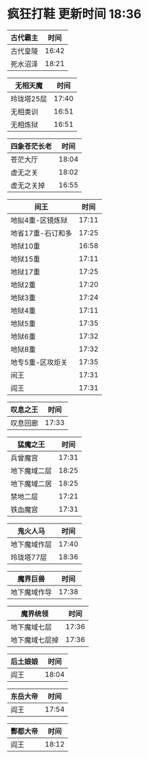 # 疯狂打鞋 更新时间 18:36

| 古代霸主   | 时间    |
|--------|-------|
| 古代皇陵 | 16:42 |
| 死水沼泽 | 18:21 |

| 无相天魔   | 时间    |
|--------|-------|
| 玲珑塔25层 | 17:40 |
| 无相类训 | 16:51 |
| 无相炼狱 | 16:51 |

| 四象苍茫长老   | 时间    |
|--------|-------|
| 苍茫大厅 | 18:04 |
| 虚无之关 | 18:02 |
| 虚无之关掉 | 16:55 |

| 间王   | 时间    |
|--------|-------|
| 地拟4重-区镜炼狱 | 17:11 |
| 地省17重-石订和多 | 17:25 |
| 地狱10重 | 16:58 |
| 地狱15重 | 17:11 |
| 地狱17重 | 17:25 |
| 地狱2重 | 17:20 |
| 地狱3重 | 17:24 |
| 地狱4重 | 17:11 |
| 地狱5重 | 17:35 |
| 地狱6重 | 17:32 |
| 地狱8重 | 17:32 |
| 地专5重-区攻炬关 | 17:35 |
| 间王 | 17:31 |
| 阎王 | 17:31 |

| 叹息之王   | 时间    |
|--------|-------|
| 叹息回廊 | 17:33 |

| 猛魔之王   | 时间    |
|--------|-------|
| 兵曾魔宫 | 17:31 |
| 地下魔域二层 | 18:25 |
| 地下魔域二居 | 18:25 |
| 禁地二层 | 17:21 |
| 铁血魔宫 | 17:31 |

| 鬼火人马   | 时间    |
|--------|-------|
| 地下魔域作层 | 17:40 |
| 玲珑塔77层 | 18:36 |

| 魔界巨兽   | 时间    |
|--------|-------|
| 地下魔域作导 | 17:38 |

| 魔界统领   | 时间    |
|--------|-------|
| 地下魔域七层 | 17:36 |
| 地下魔域七层掉 | 17:36 |

| 后土娘娘   | 时间    |
|--------|-------|
| 阎王 | 18:04 |

| 东岳大帝   | 时间    |
|--------|-------|
| 阎王 | 17:54 |

| 酆都大帝   | 时间    |
|--------|-------|
| 阎王 | 18:12 |